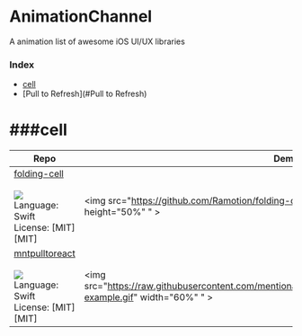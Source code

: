 # AnimationChannel
A animation list of awesome iOS UI/UX libraries

### Index
* [cell](#cell)
* [Pull to Refresh](#Pull to Refresh)

###cell
==========================
Repo | Demo
--- | ---
[folding-cell](https://github.com/Ramotion/folding-cell) <br><br> [![](http://gh-btns.cjwirth.com/stars/Ramotion/folding-cell)](https://github.com/Ramotion/folding-cell/stargazers) <br> Language: Swift <br> License: [MIT][MIT] | <img src="https://github.com/Ramotion/folding-cell/blob/master/Screenshots/folding-cell.gif" height="50%" " >
[mntpulltoreact](https://github.com/mentionapp/mntpulltoreact) <br><br> [![](http://gh-btns.cjwirth.com/stars/mentionapp/mntpulltoreact)](https://github.com/mentionapp/mntpulltoreact/stargazers) <br> Language: Swift <br> License: [MIT][MIT] | <img src="https://raw.githubusercontent.com/mentionapp/mntpulltoreact/master/README/mention-example.gif" width="60%" " >
